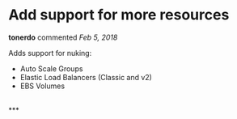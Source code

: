 # Add support for more resources

**tonerdo** commented *Feb 5, 2018*

Adds support for nuking:

- Auto Scale Groups
- Elastic Load Balancers (Classic and v2)
- EBS Volumes
<br />
***


